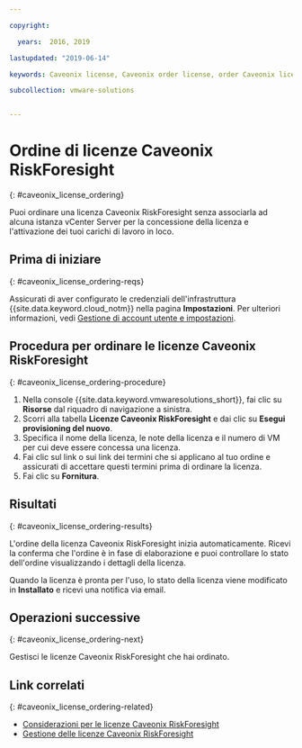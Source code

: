```yaml
---

copyright:

  years:  2016, 2019

lastupdated: "2019-06-14"

keywords: Caveonix license, Caveonix order license, order Caveonix license

subcollection: vmware-solutions


---
```


# Ordine di licenze Caveonix RiskForesight
{: #caveonix_license_ordering}

Puoi ordinare una licenza Caveonix RiskForesight senza associarla ad alcuna istanza vCenter Server per la concessione della licenza e l'attivazione dei tuoi carichi di lavoro in loco.

## Prima di iniziare
{: #caveonix_license_ordering-reqs}

Assicurati di aver configurato le credenziali dell'infrastruttura {{site.data.keyword.cloud_notm}} nella pagina **Impostazioni**. Per ulteriori informazioni, vedi [Gestione di account utente e impostazioni](/docs/services/vmwaresolutions/vmonic?topic=vmware-solutions-useraccount).

## Procedura per ordinare le licenze Caveonix RiskForesight
{: #caveonix_license_ordering-procedure}

1. Nella console {{site.data.keyword.vmwaresolutions_short}}, fai clic su **Risorse** dal riquadro di navigazione a sinistra.
2. Scorri alla tabella **Licenze Caveonix RiskForesight** e dai clic su **Esegui provisioning del nuovo**.
3. Specifica il nome della licenza, le note della licenza e il numero di VM per cui deve essere concessa una licenza.
4. Fai clic sul link o sui link dei termini che si applicano al tuo ordine e assicurati di accettare questi termini prima di ordinare la licenza.
5. Fai clic su **Fornitura**.

## Risultati
{: #caveonix_license_ordering-results}

L'ordine della licenza Caveonix RiskForesight inizia automaticamente. Ricevi la conferma che l'ordine è in fase di elaborazione e puoi controllare lo stato dell'ordine visualizzando i dettagli della licenza.

Quando la licenza è pronta per l'uso, lo stato della licenza viene modificato in **Installato** e ricevi una notifica via email.

## Operazioni successive
{: #caveonix_license_ordering-next}

Gestisci le licenze Caveonix RiskForesight che hai ordinato.

## Link correlati
{: #caveonix_license_ordering-related}

* [Considerazioni per le licenze Caveonix RiskForesight](/docs/services/vmwaresolutions/services?topic=vmware-solutions-caveonix_license_considerations)
* [Gestione delle licenze Caveonix RiskForesight](/docs/services/vmwaresolutions/services?topic=vmware-solutions-caveonix_license_managing)
